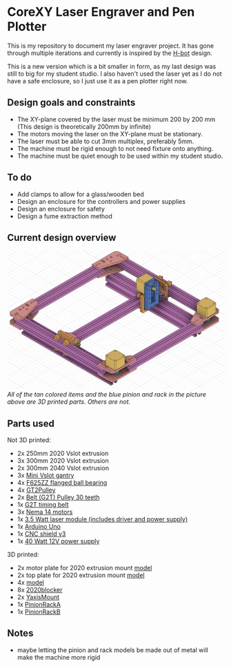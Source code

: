 # CoreXY Laser Engraver and Pen Plotter
This is my repository to document my laser engraver project. It has gone through multiple iterations and currently is inspired by the [H-bot](https://openbuilds.com/?id=274) design.

This is a new version which is a bit smaller in form, as my last design was still to big for my student studio. I also haven't used the laser yet as I do not have a safe enclosure, so I just use it as a pen plotter right now.

## Design goals and constraints
* The XY-plane covered by the laser must be minimum 200 by 200 mm (This design is theoretically 200mm by infinite)
* The motors moving the laser on the XY-plane must be stationary.
* The laser must be able to cut 3mm multiplex, preferably 5mm.
* The machine must be rigid enough to not need fixture onto anything.
* The machine must be quiet enough to be used within my student studio.

## To do
* Add clamps to allow for a glass/wooden bed
* Design an enclosure for the controllers and power supplies
* Design an enclosure for safety
* Design a fume extraction method

## Current design overview

![Alt text](./images/3D_Model_Ensemble2.png)
*All of the tan colored items and the blue pinion and rack in the picture above are 3D printed parts. Others are not.*

## Parts used
Not 3D printed:
* 2x 250mm 2020 Vslot extrusion
* 3x 300mm 2020 Vslot extrusion
* 2x 300mm 2040 Vslot extrusion
* 3x [Mini Vslot gantry](https://grabcad.com/library/mini-v-gantry-kit-1)
* 4x [F625ZZ flanged ball bearing](https://reprap.org/wiki/Ball_bearing)
* 4x [GT2Pulley](https://www.tinytronics.nl/shop/nl/3d-printen/onderdelen/gt2-16-pulley-tandloos-3mm-as-met-rollager)
* 2x [Belt (G2T) Pulley 30 teeth](https://grabcad.com/library/gt2-timing-pulley-30-tooth-1)
* 1x [G2T timing belt](https://reprap.org/wiki/GT2_Timing_Belt)
* 3x [Nema 14 motors](https://www.omc-stepperonline.com/nema-14-stepper-motor/nema-14-bipolar-1-8deg-14ncm-20oz-in-0-4a-12v-35x35x26mm-4-wires.html)
* 1x [3.5 Watt laser module (includes driver and power supply)](https://www.banggood.com/nl/LA03-3500-450nm-3_5W-Blue-Laser-Module-TTL-Modulation-Fan-Heat-Sink-for-EleksMaker-DIY-Engraver-p-1103261.html?rmmds=category&cur_warehouse=CN)
* 1x [Arduino Uno](https://store.arduino.cc/arduino-uno-rev3)
* 1x [CNC shield v3](https://blog.protoneer.co.nz/arduino-cnc-shield/)
* 1x [40 Watt 12V power supply](http://www.meanwell.nl/products/Meanwell-RS-50-12---PSU-enclosed-12V-42A__RS-50-12.aspx)


3D printed:
* 2x motor plate for 2020 extrusion mount [model](./3D_prints/current/XaxisMotorMount.stl)
* 2x top plate for 2020 extrusion mount [model](./3D_prints/current/XaxisMotorTop.stl)
* 4x [model](./3D_prints/current/XaxisPulleyMount.stl)
* 8x [2020blocker](./3D_prints/current/2020Blocker.stl)
* 2x [YaxisMount](./3D_prints/current/YaxisMount.stl)
* 1x [PinionRackA](./3D_prints/current/PinionRackA.stl)
* 1x [PinionRackB](./3D_prints/current/PinionRackB.stl)


## Notes
* maybe letting the pinion and rack models be made out of metal will make the machine more rigid
